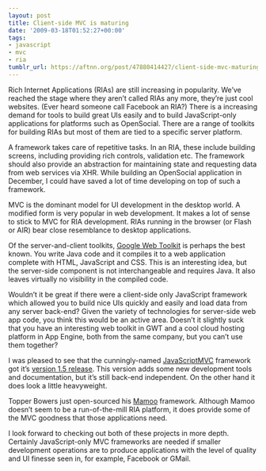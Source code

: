 ```yaml
---
layout: post
title: Client-side MVC is maturing
date: '2009-03-18T01:52:27+00:00'
tags:
- javascript
- mvc
- ria
tumblr_url: https://aftnn.org/post/47880414427/client-side-mvc-maturing
---
```

<p>Rich Internet Applications (RIAs) are still increasing in popularity. We&rsquo;ve reached the stage where they aren&rsquo;t called RIAs any more, they&rsquo;re just cool websites. (Ever heard someone call Facebook an RIA?) There is a increasing demand for tools to build great UIs easily and to build JavaScript-only applications for platforms such as OpenSocial. There are a range of toolkits for building RIAs but most of them are tied to a specific server platform.</p>

<p>A framework takes care of repetitive tasks. In an RIA, these include building screens, including providing rich controls, validation etc. The framework should also provide an abstraction for maintaining state and requesting data from web services via XHR. While building an OpenSocial application in December, I could have saved a lot of time developing on top of such a framework.</p>

<p>MVC is the dominant model for UI development in the desktop world. A modified form is very popular in web development. It makes a lot of sense to stick to MVC for RIA development. RIAs running in the browser (or Flash or AIR) bear close resemblance to desktop applications.</p>

<p>Of the server-and-client toolkits, <a href="http://code.google.com/webtoolkit/">Google Web Toolkit</a> is perhaps the best known. You write Java code and it compiles it to a web application complete with HTML, JavaScript and CSS. This is an interesting idea, but the server-side component is not interchangeable and requires Java. It also leaves virtually no visibility in the compiled code.</p>

<p>Wouldn&rsquo;t it be great if there were a client-side only JavaScript framework which allowed you to build nice UIs quickly and easily and load data from any server back-end? Given the variety of technologies for server-side web app code, you think this would be an active area. Doesn&rsquo;t it slightly suck that you have an interesting web toolkit in GWT and a cool cloud hosting platform in App Engine, both from the same company, but you can&rsquo;t use them together?</p>

<p>I was pleased to see that the cunningly-named <a href="http://javascriptmvc.com/">JavaScriptMVC</a> framework got it&rsquo;s <a href="http://javascriptmvc.com/wiki/index.php?title=1.5">version 1.5 release</a>. This version adds some new development tools and documentation, but it&rsquo;s still back-end independent. On the other hand it does look a little heavyweight.</p>

<p>Topper Bowers just open-sourced his <a href="http://blog.toppingdesign.com/2009/03/15/mamoo-released-as-open-source/">Mamoo</a> framework. Although Mamoo doesn&rsquo;t seem to be a run-of-the-mill RIA platform, it does provide some of the MVC goodness that those applications need.</p>

<p>I look forward to checking out both of these projects in more depth. Certainly JavaScript-only MVC frameworks are needed if smaller development operations are to produce applications with the level of quality and UI finesse seen in, for example, Facebook or GMail.</p>
